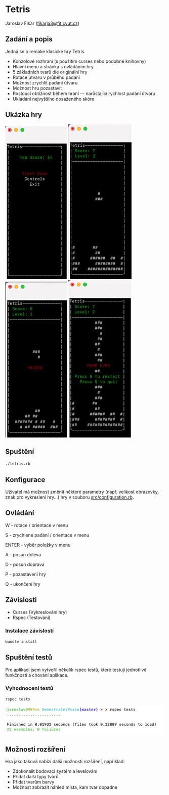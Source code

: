 # Tetris

Jaroslav Fikar (fikarja3@fit.cvut.cz)

## Zadání a popis

Jedná se o remake klasické hry Tetris.

- Konzolové rozhraní (s použitím curses nebo podobné knihovny)
- Hlavní menu a stránka s ovládáním hry
- 5 základních tvarů dle originální hry
- Rotace útvaru v průběhu padání
- Možnost zrychlit padání útvaru
- Možnost hru pozastavit
- Rostoucí obtížnost během hraní — narůstající rychlost padání útvaru
- Ukládání nejvyššího dosaženého skóre

## Ukázka hry

![Menu](results/menu.png "Menu")
![Ukázka hry](results/game.png "Ukázka hry")
![Pozastavená hra](results/paused.png "Pozastavená hra")
![Game over](results/game_over.png "Game over screen")

## Spuštění

```bash
./tetris.rb
```

## Konfigurace

Uživatel má možnost změnit některé parametry (např. velikost obrazovky, znak pro vykreslení hry...) hry v
souboru [src/configuration.rb](src/configuration.rb).

## Ovládání

W - rotace / orientace v menu

S - zrychlené padání / orientace v menu

ENTER - výběr položky v menu

A - posun doleva

D - posun doprava

P - pozastavení hry

Q - ukončení hry

## Závislosti

- Curses (Vykreslování hry)
- Rspec (Testování)

### Instalace závislostí

```bash
bundle install
```

## Spuštění testů

Pro aplikaci jsem vytvořil několik rspec testů, které testují jednotlivé funkčnosti a chování aplikace.

### Vyhodnocení testů
```
rspec tests
```

![Spuštění testů](results/tests.png "Spuštění testů")

## Možnosti rozšíření

Hra jako taková nabízí další možnosti rozšíření, například:

- Zdokonalit bodovací systém a levelování
- Přidat další typy tvarů
- Přidat tvarům barvy
- Možnost zobrazit náhled místa, kam tvar dopadne